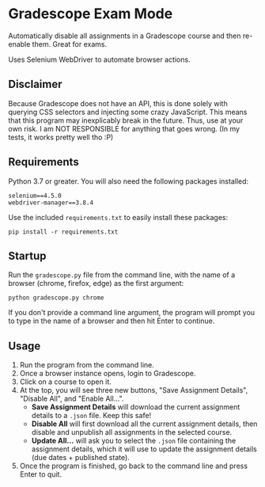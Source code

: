 # Gradescope Exam Mode
Automatically disable all assignments in a Gradescope course and then re-enable them. Great for exams.

Uses Selenium WebDriver to automate browser actions.

## Disclaimer
Because Gradescope does not have an API, this is done solely with querying CSS selectors and injecting some crazy JavaScript. This means that this program may inexplicably break in the future. Thus, use at your own risk. I am NOT RESPONSIBLE for anything that goes wrong. (In my tests, it works pretty well tho :P)

## Requirements
Python 3.7 or greater.
You will also need the following packages installed:
```
selenium==4.5.0
webdriver-manager==3.8.4
```
Use the included `requirements.txt` to easily install these packages:
```
pip install -r requirements.txt
```

## Startup
Run the `gradescope.py` file from the command line, with the name of a browser (chrome, firefox, edge) as the first argument:
```
python gradescope.py chrome
```

If you don't provide a command line argument, the program will prompt you to type in the name of a browser and then hit Enter to continue.

## Usage

1. Run the program from the command line.
2. Once a browser instance opens, login to Gradescope.
3. Click on a course to open it.
4. At the top, you will see three new buttons, "Save Assignment Details", "Disable All", and "Enable All...".
    * **Save Assignment Details** will download the current assignment details to a `.json` file. Keep this safe!
    * **Disable All** will first download all the current assignment details, then disable and unpublish all assignments in the selected course.
    * **Update All...** will ask you to select the `.json` file containing the assignment details, which it will use to update the assignment details (due dates + published state).
5. Once the program is finished, go back to the command line and press Enter to quit.
